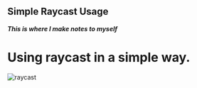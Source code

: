 ## Simple Raycast Usage


***This is where I make notes to myself***
# Using raycast in a simple way.

![raycast](https://user-images.githubusercontent.com/35861357/144310797-363aeb50-ac87-4b3a-b2db-607099589014.PNG)




